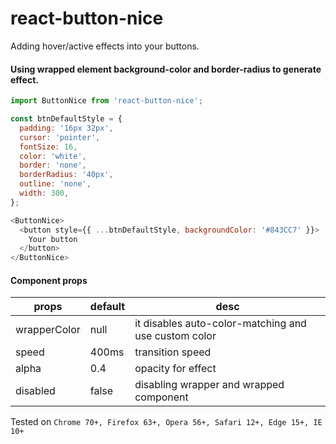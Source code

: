 # react-button-nice
Adding hover/active effects into your buttons.

#### Using wrapped element background-color and border-radius to generate effect.

```javascript
import ButtonNice from 'react-button-nice';

const btnDefaultStyle = {
  padding: '16px 32px',
  cursor: 'pointer',
  fontSize: 16,
  color: 'white',
  border: 'none',
  borderRadius: '40px',
  outline: 'none',
  width: 300,
};

<ButtonNice>
  <button style={{ ...btnDefaultStyle, backgroundColor: '#843CC7' }}>
    Your button
  </button>
</ButtonNice>
```

#### Component props

| props | default | desc
|------|------|------
|wrapperColor| null| it disables auto-color-matching and use custom color
|speed| 400ms | transition speed
|alpha| 0.4 | opacity for effect
|disabled| false | disabling wrapper and wrapped component

Tested on `Chrome 70+, Firefox 63+, Opera 56+, Safari 12+, Edge 15+, IE 10+`